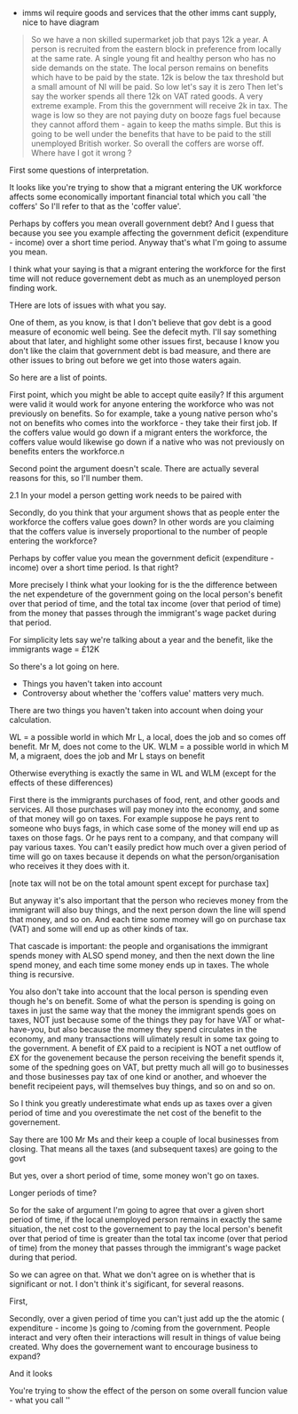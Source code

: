 + imms wil require goods and services that the other imms cant supply,  nice to have diagram

> So we have a non skilled supermarket job that pays 12k a year.
> A person is recruited from the eastern block in preference from locally at the same rate.
> A single young fit and healthy person who has no side demands on the state.
> The local person remains on benefits which have to be paid by the state.
> 12k is below the tax threshold but a small amount of NI will be paid. 
> So low let's say it is zero
> Then let's say the worker spends all there 12k on VAT rated goods. A very extreme example. From this the government will receive 2k in tax.
> The wage is low so they are not paying duty on booze fags fuel because they cannot afford them - again to keep the maths simple.
> But this is going to be well under the benefits that have to be paid to the still unemployed British worker.
> So overall the coffers are worse off.
> Where have I got it wrong ?


First some questions of interpretation. 

It looks like you're trying to show  that a migrant entering the UK workforce affects some economically important financial total which you call 'the coffers' So I'll refer to that as the 'coffer value'.

Perhaps by coffers you mean overall government debt? And I guess that because you see you example affecting the government deficit (expenditure - income) over a short time period. Anyway that's what I'm going to assume you mean. 

I think what your saying is that a migrant entering the workforce for the first time will not reduce governement debt as much as an unemployed person finding work. 


THere are lots of issues with what you say. 

One of them, as you know, is that I don't believe that gov debt is a good measure of economic well being. See the defecit myth. I'll say something about that later, and highlight some other issues first,  because I know you don't like the claim that government debt is bad measure, and there are other issues to bring out before we get into those waters again. 

So here are a list of points. 

First point, which you might be able to accept quite easily? If this argument were valid it would work for anyone entering  the workforce who was not previously on benefits. So for example, take a young native person who's not on benefits who comes into the workforce  - they take their first job. If the coffers value would go down if a migrant enters the workforce, the coffers value would likewise go down if a native who was not previously on benefits enters the workforce.n 

Second point the argument doesn't scale. There are actually several reasons for this, so I'll number them. 

2.1 In your model a person getting work needs to be paired with

Secondly, do you think that your argument shows that as people enter the workforce the coffers value goes down? In other words are you claiming that the coffers value is inversely proportional to the number of people entering the workforce?





Perhaps by coffer value you mean the government deficit (expenditure - income) over a short time period. Is that right? 

More precisely I think what your looking for is the the difference between the net expendeture of the government going on the local person's benefit over that period of time, and the total tax income (over that period of time) from the  money that passes through the immigrant's wage packet during that period. 

For simplicity lets say we're talking about a year and the benefit, like the immigrants wage = £12K

So there's a lot going on here. 
- Things you haven't taken into account
- Controversy about whether the 'coffers value' matters very much. 

There are two things you haven't taken into account when doing your calculation. 


WL = a possible world in which Mr L, a local, does the job and so comes off benefit. Mr M, does not come to the UK.
WLM = a possible world in which M M, a migraent, does the job and  Mr L stays on benefit

Otherwise everything is exactly the same in WL and WLM (except for the effects of these differences)




First there is the immigrants purchases of food, rent, and other goods and services. All those purchases will pay money into the economy, and some of that money will go on taxes. For example suppose he pays rent to someone who buys fags, in which case some of the money will end up as taxes on those fags. Or he pays rent to a company, and that company will pay various taxes.  You can't easily predict how much over a given period of time will go on taxes  because it depends on what the person/organisation who receives it they does with it. 

[note tax will not be on the total amount spent except for purchase tax]


But anyway it's also important that the person who recieves money from the immigrant will also buy things, and the next person down the line will spend that money, and so on. And each time some momey will go on purchase tax (VAT) and some will end up as other kinds of tax. 

That cascade is important:   the people and organisations the immigrant spends money with ALSO spend money, and then the next down the line spend money, and each time some money ends up in taxes.  The whole thing is recursive. 

You also don't take into account that the local person is spending even though he's on benefit. Some of what the person is spending is going on taxes in just the same way that the money the immigrant spends goes on taxes, NOT just because some of the things they pay for have VAT or what-have-you, but also because the momey they spend circulates in the economy, and many transactions will ulimately result in some tax going to the government.  A benefit of £X paid to a recipient is NOT a net outflow of £X for the govenement because the person receiving the benefit spends it, some of the spedning goes on VAT, but pretty much all will go to businesses and those businesses pay tax of one kind or another, and whoever  the benefit recipeient pays, will themselves buy things, and so on and so on.

So I think you greatly underestimate what ends up as taxes over a given period of time and you overestimate the net cost of the benefit to the governement. 

Say there are 100 Mr Ms and their keep a couple of local businesses from closing. That means all the taxes (and subsequent taxes) are going to the govt

But yes, over a short period of time, some money won't go on taxes. 

Longer periods of time? 


So for the sake of argument I'm going to agree that over a given short period of time, if the local unemployed person  remains in exactly the same situation, the net cost to the governement to pay the local person's benefit over that period of time is greater than the total tax income (over that period of time) from the  money that passes through the immigrant's wage packet during that period. 

So we can agree on that. What we don't agree on is whether that is significant or not. I don't think it's sigificant, for several reasons. 



First, 

Secondly, over a given period of time you can't just add up the the atomic ( expenditure - income )s going to /coming from the government. People interact and very often their interactions will result in things of value being created. Why does the governement want to encourage business to expand? 









 And it looks 


You're trying to show the effect of the person on some overall funcion value - what you call ''

